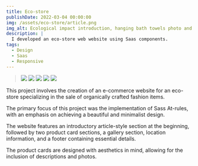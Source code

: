 ```yaml
---
title: Eco-store
publishDate: 2022-03-04 00:00:00
img: /assets/eco-store/article.png
img_alt: Ecological impact introduction, hanging bath towels photo and explore button.
description: |
  I developed an eco-store web website using Saas components. 
tags:
  - Design
  - Saas
  - Responsive
---
```


><img src="/assets/eco-store/section-health.png">
><img src="/assets/eco-store/section-decoration.png">
><img src="/assets/eco-store/whyus.png">
><img src="/assets/eco-store/gallery.png">
><img src="/assets/eco-store/footer.png">

This project involves the creation of an e-commerce website for an eco-store specializing in the sale of organically crafted fashion items.

The primary focus of this project was the implementation of Sass At-rules, with an emphasis on achieving a beautiful and minimalist design.

The website features an introductory article-style section at the beginning, followed by two product card sections, a gallery section, location information, and a footer containing essential details.

The product cards are designed with aesthetics in mind, allowing for the inclusion of descriptions and photos.
